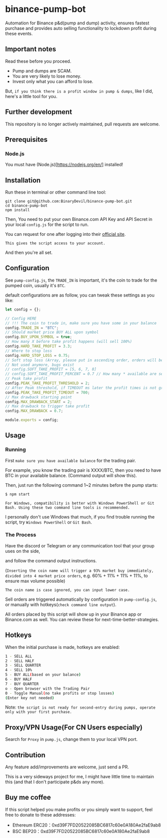# binance-pump-bot

Automation for Binance p&d(pump and dump) activity, ensures fastest purchase and provides auto selling functionality to lockdown profit during these events.

## Important notes

Read these before you proceed.

- Pump and dumps are SCAM.
- You are very likely to lose money.
- Invest only what you can afford to lose.

But, `if you think there is a profit window in pump & dumps`, like I did, here's a little tool for you.

## Further development

This repository is no longer actively maintained, pull requests are welcome.

## Prerequisites

### Node.js

You must have (Node.js)[https://nodejs.org/en/] installed!

## Installation

Run these in terminal or other command line tool:

```shell
git clone git@github.com:BinaryDevil/binance-pump-bot.git
cd binance-pump-bot
npm install
```

Then, You need to put your own Binance.com API Key and API Secret in your local `config.js` for the script to run.

You can request for one after logging into their [official site](binance.com).

`This gives the script access to your account.`

And then you're all set.

## Configuration

See `pump-config.js`, the `TRADE_IN` is important, it's the coin to trade for the pumped coin, usually it's `BTC`.

default configurations are as follow, you can tweak these settings as you like:

```js
let config = {};

// Config HERE
// !!! The coin to trade in, make sure you have some in your balance
config.TRADE_IN = "BTC";
// Should market price BUY ALL upon symbol
config.BUY_UPON_SYMBOL = true;
// How many X before take profit happens (will sell 100%)
config.HARD_TAKE_PROFIT = 3.3;
// Where to stop loss
config.HARD_STOP_LOSS = 0.75;
// Soft stop loss (Array, please put in ascending order, orders will be put in quantity of divide of the array length, e.g length = 3 then sell 1/3 every time)
// Not used anymore, bugs exist
// config.SOFT_TAKE_PROFIT = [5, 6, 7, 8]
// config.SOFT_TAKE_PROFIT_PERCENT = 0.7 // How many * available are selling
// Peak take profit
config.PEAK_TAKE_PROFIT_THRESHOLD = 2;
// After Peak threshold, if TIMEOUT ms later the profit times is not greater than right now, SELL ALL
config.PEAK_TAKE_PROFIT_TIMEOUT = 700;
// Max drawback starting point
config.MAX_DRAWBACK_START = 2;
// Max drawback to trigger take profit
config.MAX_DRAWBACK = 0.7;

module.exports = config;
```

## Usage

### Running

First `make sure you have available balance` for the trading pair.

For example, you know the trading pair is XXXX/BTC, then you need to have BTC in your available balance. (Command output will show this).

Then, just run the following command 1~2 minutes before the pump starts:

```bash
$ npm start
```

`For Windows, compatibility is better with Windows PowerShell or Git Bash. Using these two command line tools is recommended.`

I personally don't use Windows that much, if you find trouble running the script, try `Windows PowerShell` or `Git Bash`.

### The Process

Have the discord or Telegram or any communication tool that your group uses on the side,

and follow the command output instructions.

(`Inserting the coin name will trigger a 93% market buy immediately, divided into 4 market price orders`, e.g. 60% + 11% + 11% + 11%, to ensure max volume possible)

`The coin name is case ignored, you can input lower case.`

Sell orders are triggered automatically by configuration in `pump-config.js`, or manually with hotkeys(`check command line output`).

All orders placed by this script will show up in your Binance app or Binance.com as well. You can review these for next-time-better-strategies.

## Hotkeys

When the initial purchase is made, hotkeys are enabled:

```bash
1 - SELL ALL
2 - SELL HALF
3 - SELL QUARTER
4 - SELL 10%
5 - BUY ALL(based on your balance)
6 - BUY HALF
7 - BUY QUARTER
o - Open browser with the Trading Pair
0 - Toggle Manual(no take profits or stop losses)
(Enter key not needed)
```

Note: `the script is not ready for second-entry during pumps, operate only with your first purchase.`

## Proxy/VPN Usage(For CN Users especially)

Search for `Proxy` in `pump.js`, change them to your local VPN port.

## Contribution

Any feature add/improvements are welcome, just send a PR.

This is a very sideways project for me, I might have little time to maintain this (and that I don't participate p&ds any more).

## Buy me coffee

If this script helped you make profits or you simply want to support, feel free to donate to these addresses:

- Ethereum ERC20：0xd39F7FD20522085BC6817c60e0A180Ae2faE9ab8
- BSC BEP20：0xd39F7FD20522085BC6817c60e0A180Ae2faE9ab8
